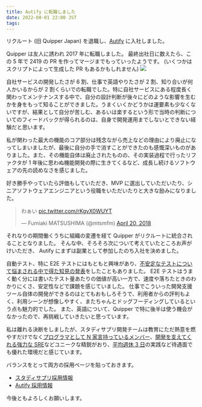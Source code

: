 ```yaml
---
title: Autify に転職しました
date: 2022-08-01 22:00 JST
tags:
---
```


リクルート (旧 Quipper Japan) を退職し、[Autify](https://autify.com/) に入社しました。

Quipper は友人に誘われ 2017 年に転職しました。
最終出社日に数えたら、この 5 年で 2419 の PR を作ってマージまでもっていったようです。
(いくつかはスクリプトによって生成した PR もあるかもしれません)
![](2022/08/01/image.png)

自社サービスの開発したさが 6 割、仕事で英語やりたさが 2 割、知り合いが何人かいるからが 2 割くらいでの転職でした。特に自社サービスにある程度長く関わってメンテナンスする中で、自分の設計判断が後々にどのような影響を生むかを身をもって知ることができました。うまくいくかどうかは運要素も少なくないですが、結果として自分が苦しむ、あるいは楽するという形で当時の判断についてのフィードバックが得られるのは、自身で開発運用までしないとできない経験だと思います。

私が関わった最大の機能のコア部分は残念ながら売上などの理由により廃止になってしまいましたが、最後に自分の手で消すことができたのも感慨深いものがありました。また、その機能自体は廃止されたものの、その実装過程で行ったリファクタが 1 年後に思わぬ機能開発の際に生きてくるなど、成長し続けるソフトウェアの先の読めなさを感じました。

好き勝手やっていたら評価もしていただき、MVP に選出していただいたり、シニアソフトウェアエンジニアという役職をいただいたりと大きな励みになりました。

<blockquote class="twitter-tweet" data-partner="tweetdeck"><p lang="ja" dir="ltr">わぁい <a href="https://t.co/rKgvX0WUYT">pic.twitter.com/rKgvX0WUYT</a></p>&mdash; Fumiaki MATSUSHIMA (@mtsmfm) <a href="https://twitter.com/mtsmfm/status/987265054817972226?ref_src=twsrc%5Etfw">April 20, 2018</a></blockquote>
<script async src="https://platform.twitter.com/widgets.js" charset="utf-8"></script>

それなりの期間働くうちに組織の変遷を経て Quipper がリクルートに統合されることとなりました。
そんな中、そろそろ次について考えていたところお声がけいただき、 Autify にまずは副業として参加したのち入社を決めました。

自動テスト、特に E2E テストにはもともと興味があり、[不安定なテストについて悩まされる中で得た知見の発表](https://speakerdeck.com/mtsmfm/how-do-e2e-tests-fail-randomly)をしたこともありました。
E2E テストはうまく動く分には書いたテスト量あたりの価値が高い一方で、速度や落ちたときのわかりにくさ、安定性などで課題を感じていました。
仕事でこういった開発支援ツール自体の開発ができるのはとてもおもしろそうで、利用者からの評判もよく、利用シーンが想像しやすく、またちゃんとドッグフーディングしているという点も魅力的でした。
また、英語について、Quipper で特に後半は使う機会がなかったので、再挑戦していきたいと思っています。

私は離れる決断をしましたが、スタディサプリ開発チームは教育にただ熱意を燃やすだけでなく[プログラマとして N 家言持っているメンバー](https://blog.studysapuri.jp/entry/2022/07/25/ruby-ujihisa)、[開発を支えてくれる強力な SRE](https://blog.studysapuri.jp/entry/pre-mortem)などユニークな精鋭がおり、[平均週休 3 日](https://recruit-saiyo.jp/benefits/)の実践など待遇面でも優れた環境だと感じています。

バランスをとって両方の採用ページを貼っておきます。

- [スタディサプリ採用情報](https://brand.studysapuri.jp/career/)
- [Autify 採用情報](https://autify.com/careers)

今後ともよろしくお願いします。

